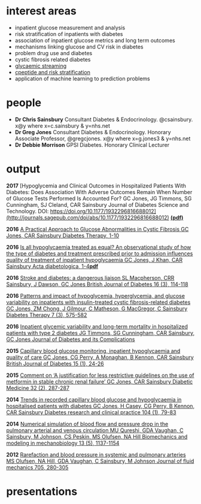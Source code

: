 # interest areas

- inpatient glucose measurement and analysis
- risk stratification of inpatients with diabetes
- association of inpatient glucose metrics and long term outcomes
- mechanisms linking glucose and CV risk in diabetes
- problem drug use and diabetes
- cystic fibrosis related diabetes
- [glycaemic streaming](https://github.com/csainsbury/glycaemicStreaming)
- [cpeptide and risk stratification](https://github.com/csainsbury/cpeptide)
- application of machine learning to prediction problems

# people
- __Dr Chris Sainsbury__ Consultant Diabetes & Endocrinology. @csainsbury. x@y where x=c.sainsbury & y=nhs.net
- __Dr Greg Jones__ Consultant Diabetes & Endocrinology. Honorary Associate Professor, @gregcjones. x@y where x=g.jones3 & y=nhs.net
- __Dr Debbie Morrison__ GPSI Diabetes. Honorary Clinical Lecturer

# output
__2017__
[Hypoglycemia and Clinical Outcomes in Hospitalized Patients With Diabetes: Does Association With Adverse Outcomes Remain When Number of Glucose Tests Performed Is Accounted For?
GC Jones, JG Timmons, SG Cunningham, SJ Cleland, CAR Sainsbury
Journal of Diabetes Science and Technology. DOI: https://doi.org/10.1177/1932296816688012](http://journals.sagepub.com/doi/abs/10.1177/1932296816688012) [__(pdf)__](http://journals.sagepub.com/doi/pdf/10.1177/1932296816688012)

__2016__
[A Practical Approach to Glucose Abnormalities in Cystic Fibrosis
GC Jones, CAR Sainsbury
Diabetes Therapy, 1-10](https://link.springer.com/article/10.1007/s13300-016-0205-8)

__2016__
[Is all hypoglycaemia treated as equal? An observational study of how the type of diabetes and treatment prescribed prior to admission influences quality of treatment of inpatient hypoglycaemia
GC Jones, J Khan, CAR Sainsbury
Acta diabetologica, 1-4](https://link.springer.com/article/10.1007/s00592-016-0940-3)[__pdf__](https://link.springer.com/content/pdf/10.1007%2Fs00592-016-0940-3.pdf)

__2016__
[Stroke and diabetes: a dangerous liaison
SL Macpherson, CRR Sainsbury, J Dawson, GC Jones
British Journal of Diabetes 16 (3), 114-118](http://bjdvd.co.uk/index.php/bjd/article/view/172)

__2016__
[Patterns and impact of hypoglycemia, hyperglycemia, and glucose variability on inpatients with insulin-treated cystic fibrosis-related diabetes
GC Jones, ZM Chong, J Gilmour, C Matheson, G MacGregor, C Sainsbury
Diabetes Therapy 7 (3), 575-582](http://link.springer.com/article/10.1007/s13300-016-0194-7)

__2016__
[Inpatient glycemic variability and long-term mortality in hospitalized patients with type 2 diabetes
JG Timmons, SG Cunningham, CAR Sainsbury, GC Jones
Journal of Diabetes and its Complications](http://www.sciencedirect.com/science/article/pii/S1056872716302148)

__2015__
[Capillary blood glucose monitoring, inpatient hypoglycaemia and quality of care
GC Jones, CG Perry, A Monaghan, B Kennon, CAR Sainsbury
British Journal of Diabetes 15 (1), 24-26](http://www.bjd-abcd.com/index.php/bjd/article/view/50)

__2015__
[Comment on ‘A justification for less restrictive guidelines on the use of metformin in stable chronic renal failure’
GC Jones, CAR Sainsbury
Diabetic Medicine 32 (2), 287-287](http://onlinelibrary.wiley.com/doi/10.1111/dme.12626/abstract)

__2014__
[Trends in recorded capillary blood glucose and hypoglycaemia in hospitalised patients with diabetes
GC Jones, H Casey, CG Perry, B Kennon, CAR Sainsbury
Diabetes research and clinical practice 104 (1), 79-83](http://www.sciencedirect.com/science/article/pii/S0168822714000515)

__2014__
[Numerical simulation of blood flow and pressure drop in the pulmonary arterial and venous circulation
MU Qureshi, GDA Vaughan, C Sainsbury, M Johnson, CS Peskin, MS Olufsen, NA Hill
Biomechanics and modeling in mechanobiology 13 (5), 1137-1154](http://link.springer.com/article/10.1007/s10237-014-0563-y)

__2012__
[Rarefaction and blood pressure in systemic and pulmonary arteries
MS Olufsen, NA Hill, GDA Vaughan, C Sainsbury, M Johnson
Journal of fluid mechanics 705, 280-305](http://journals.cambridge.org/article_S0022112012002200)

# presentations
